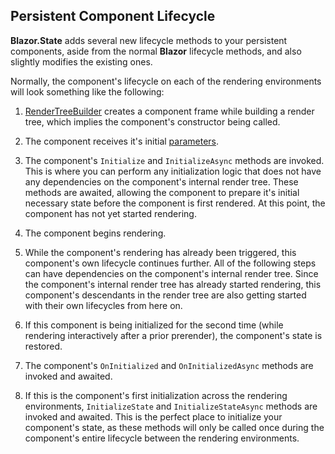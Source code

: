 ## Persistent Component Lifecycle

**Blazor.State** adds several new lifecycle methods to your persistent components, aside from the normal **Blazor** lifecycle methods, and also slightly modifies the existing ones.

Normally, the component's lifecycle on each of the rendering environments will look something like the following:

1. [RenderTreeBuilder](https://learn.microsoft.com/en-us/dotnet/api/microsoft.aspnetcore.components.rendering.rendertreebuilder) creates a component frame while building a render tree, which implies the component's constructor being called. 

2. The component receives it's initial [parameters](https://learn.microsoft.com/en-us/aspnet/core/blazor/components/#component-parameters). 

3. The component's `Initialize` and `InitializeAsync` methods are invoked. This is where you can perform any initialization logic that does not have any dependencies on the component's internal render tree. These methods are awaited, allowing the component to prepare it's initial necessary state before the component is first rendered. At this point, the component has not yet started rendering.

4. The component begins rendering.

5. While the component's rendering has already been triggered, this component's own lifecycle continues further. All of the following steps can have dependencies on the component's internal render tree. Since the component's internal render tree has already started rendering, this component's descendants in the render tree are also getting started with their own lifecycles from here on.

6. If this component is being initialized for the second time (while rendering interactively after a prior prerender), the component's state is restored. 

7. The component's `OnInitialized` and `OnInitializedAsync` methods are invoked and awaited.

8. If this is the component's first initialization across the rendering environments, `InitializeState` and `InitializeStateAsync` methods are invoked and awaited. This is the perfect place to initialize your component's state, as these methods will only be called once during the component's entire lifecycle between the rendering environments.
